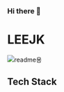 ### Hi there 👋
# LEEJK
![readme용](https://user-images.githubusercontent.com/91775368/165101080-3137860e-4d1f-4ff7-933c-01fe30240a21.png)

<h2 aline="center">Tech Stack</h2>



<!--
**LSapee/LSapee** is a ✨ _special_ ✨ repository because its `README.md` (this file) appears on your GitHub profile.

Here are some ideas to get you starte

- 🔭 I’m currently working on ...
- 🌱 I’m currently learning ...
- 👯 I’m looking to collaborate on ...
- 🤔 I’m looking for help with ...
- 💬 Ask me about ...
- 📫 How to reach me: ...
- 😄 Pronouns: ...
- ⚡ Fun fact: ...
-->
